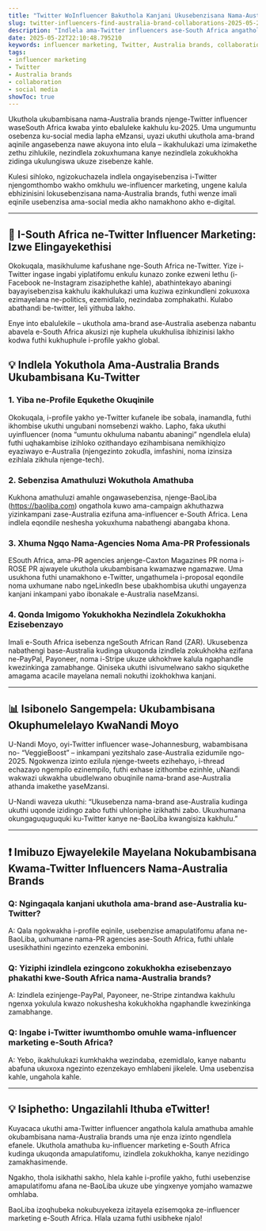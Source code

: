 ```yaml
---
title: "Twitter WoInfluencer Bakuthola Kanjani Ukusebenzisana Nama-Australia Brands Kusuka eSouth Africa"
slug: twitter-influencers-find-australia-brand-collaborations-2025-05-22
description: "Indlela ama-Twitter influencers ase-South Africa angathola ngayo amathuba okubambisana nama-Australia brands, kuhlanganisa izindlela zokumaketha, amapulatifomu e-social media asetshenziswa, nezindlela zokukhokha ezifanele izimakethe zethu."
date: 2025-05-22T22:10:48.795210
keywords: influencer marketing, Twitter, Australia brands, collaboration, social media
tags:
- influencer marketing
- Twitter
- Australia brands
- collaboration
- social media
showToc: true
---
```


Ukuthola ukubambisana nama-Australia brands njenge-Twitter influencer waseSouth Africa kwaba yinto ebaluleke kakhulu ku-2025. Uma ungumuntu osebenza ku-social media lapha eMzansi, uyazi ukuthi ukuthola ama-brand aqinile angasebenza nawe akuyona into elula – ikakhulukazi uma izimakethe zethu zihlukile, nezindlela zokuxhumana kanye nezindlela zokukhokha zidinga ukulungiswa ukuze zisebenze kahle.

Kulesi sihloko, ngizokuchazela indlela ongayisebenzisa i-Twitter njengomthombo wakho omkhulu we-influencer marketing, ungene kalula ebhizinisini lokusebenzisana nama-Australia brands, futhi wenze imali eqinile usebenzisa ama-social media akho namakhono akho e-digital.

---

## 📢 I-South Africa ne-Twitter Influencer Marketing: Izwe Elingayekethisi

Okokuqala, masikhulume kafushane nge-South Africa ne-Twitter. Yize i-Twitter ingase ingabi yiplatifomu enkulu kunazo zonke ezweni lethu (i-Facebook ne-Instagram zisaziphethe kahle), abathintekayo abaningi bayayisebenzisa kakhulu ikakhulukazi uma kuziwa ezinkundleni zokuxoxa ezimayelana ne-politics, ezemidlalo, nezindaba zomphakathi. Kulabo abathandi be-twitter, leli yithuba lakho.

Enye into ebalulekile – ukuthola ama-brand ase-Australia asebenza nabantu abavela e-South Africa akusizi nje kuphela ukukhulisa ibhizinisi lakho kodwa futhi kukhuphule i-profile yakho global.

## 💡 Indlela Yokuthola Ama-Australia Brands Ukubambisana Ku-Twitter

### 1. Yiba ne-Profile Equkethe Okuqinile

Okokuqala, i-profile yakho ye-Twitter kufanele ibe sobala, inamandla, futhi ikhombise ukuthi ungubani nomsebenzi wakho. Lapho, faka ukuthi uyinfluencer (noma “umuntu okhuluma nabantu abaningi” ngendlela elula) futhi uqhakambise izihloko ozithandayo ezihambisana nemikhiqizo eyaziwayo e-Australia (njengezinto zokudla, imfashini, noma izinsiza ezihlala zikhula njenge-tech).

### 2. Sebenzisa Amathuluzi Wokuthola Amathuba

Kukhona amathuluzi amahle ongawasebenzisa, njenge-BaoLiba (https://baoliba.com) ongathola kuwo ama-campaign akhuthazwa yizinkampani zase-Australia ezifuna ama-influencer e-South Africa. Lena indlela eqondile neshesha yokuxhuma nabathengi abangaba khona.

### 3. Xhuma Ngqo Nama-Agencies Noma Ama-PR Professionals

ESouth Africa, ama-PR agencies anjenge-Caxton Magazines PR noma i-ROSE PR ajwayele ukuthola ukubambisana kwamazwe ngamazwe. Uma usukhona futhi unamakhono e-Twitter, ungathumela i-proposal eqondile noma uxhumane nabo ngeLinkedIn bese ubakhombisa ukuthi ungayenza kanjani inkampani yabo ibonakale e-Australia naseMzansi.

### 4. Qonda Imigomo Yokukhokha Nezindlela Zokukhokha Ezisebenzayo

Imali e-South Africa isebenza ngeSouth African Rand (ZAR). Ukusebenza nabathengi base-Australia kudinga ukuqonda izindlela zokukhokha ezifana ne-PayPal, Payoneer, noma i-Stripe ukuze ukhokhwe kalula ngaphandle kwezinkinga zamabhange. Qiniseka ukuthi isivumelwano sakho siqukethe amagama acacile mayelana nemali nokuthi izokhokhwa kanjani.

---

## 📊 Isibonelo Sangempela: Ukubambisana Okuphumelelayo KwaNandi Moyo

U-Nandi Moyo, oyi-Twitter influencer wase-Johannesburg, wabambisana no- “VeggieBoost” – inkampani yezitshalo zase-Australia ezidumile ngo-2025. Ngokwenza izinto ezilula njenge-tweets ezihehayo, i-thread echazayo ngempilo ezinempilo, futhi exhase izithombe ezinhle, uNandi wakwazi ukwakha ubudlelwano obuqinile nama-brand ase-Australia athanda imakethe yaseMzansi.

U-Nandi waveza ukuthi: “Ukusebenza nama-brand ase-Australia kudinga ukuthi uqonde izidingo zabo futhi uhloniphe izikhathi zabo. Ukuxhumana okungaguquguquki ku-Twitter kanye ne-BaoLiba kwangisiza kakhulu.”

---

## ❗ Imibuzo Ejwayelekile Mayelana Nokubambisana Kwama-Twitter Influencers Nama-Australia Brands

### Q: Ngingaqala kanjani ukuthola ama-brand ase-Australia ku-Twitter?

A: Qala ngokwakha i-profile eqinile, usebenzise amapulatifomu afana ne-BaoLiba, uxhumane nama-PR agencies ase-South Africa, futhi uhlale usesikhathini ngezinto ezenzeka embonini.

### Q: Yiziphi izindlela ezingcono zokukhokha ezisebenzayo phakathi kwe-South Africa nama-Australia brands?

A: Izindlela ezinjenge-PayPal, Payoneer, ne-Stripe zintandwa kakhulu ngenxa yokulula kwazo nokushesha kokukhokha ngaphandle kwezinkinga zamabhange.

### Q: Ingabe i-Twitter iwumthombo omuhle wama-influencer marketing e-South Africa?

A: Yebo, ikakhulukazi kumkhakha wezindaba, ezemidlalo, kanye nabantu abafuna ukuxoxa ngezinto ezenzekayo emhlabeni jikelele. Uma usebenzisa kahle, ungahola kahle.

---

## 💡 Isiphetho: Ungazilahli Ithuba eTwitter!

Kuyacaca ukuthi ama-Twitter influencer angathola kalula amathuba amahle okubambisana nama-Australia brands uma nje enza izinto ngendlela efanele. Ukuthola amathuba ku-influencer marketing e-South Africa kudinga ukuqonda amapulatifomu, izindlela zokukhokha, kanye nezidingo zamakhasimende.

Ngakho, thola isikhathi sakho, hlela kahle i-profile yakho, futhi usebenzise amapulatifomu afana ne-BaoLiba ukuze ube yingxenye yomjaho wamazwe omhlaba.

BaoLiba izoqhubeka nokubuyekeza izitayela ezisemqoka ze-influencer marketing e-South Africa. Hlala uzama futhi usibheke njalo!